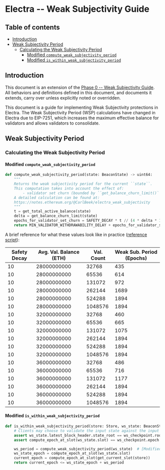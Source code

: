 # Electra -- Weak Subjectivity Guide

## Table of contents

<!-- TOC -->
<!-- START doctoc generated TOC please keep comment here to allow auto update -->
<!-- DON'T EDIT THIS SECTION, INSTEAD RE-RUN doctoc TO UPDATE -->

- [Introduction](#introduction)
- [Weak Subjectivity Period](#weak-subjectivity-period)
  - [Calculating the Weak Subjectivity Period](#calculating-the-weak-subjectivity-period)
    - [Modified `compute_weak_subjectivity_period`](#modified-compute_weak_subjectivity_period)
    - [Modified `is_within_weak_subjectivity_period`](#modified-is_within_weak_subjectivity_period)

<!-- END doctoc generated TOC please keep comment here to allow auto update -->
<!-- /TOC -->

## Introduction

This document is an extension of the [Phase 0 -- Weak Subjectivity
Guide](../phase0/weak-subjectivity.md). All behaviors and definitions defined in this document, and
documents it extends, carry over unless explicitly noted or overridden.

This document is a guide for implementing Weak Subjectivity protections in Electra. The Weak
Subjectivity Period (WSP) calculations have changed in Electra due to EIP-7251, which increases the
maximum effective balance for validators and allows validators to consolidate.

## Weak Subjectivity Period

### Calculating the Weak Subjectivity Period

#### Modified `compute_weak_subjectivity_period`

```python
def compute_weak_subjectivity_period(state: BeaconState) -> uint64:
    """
    Returns the weak subjectivity period for the current ``state``.
    This computation takes into account the effect of:
        - validator set churn (bounded by ``get_balance_churn_limit()`` per epoch)
    A detailed calculation can be found at:
    https://notes.ethereum.org/@CarlBeek/electra_weak_subjectivity
    """
    t = get_total_active_balance(state)
    delta = get_balance_churn_limit(state)
    epochs_for_validator_set_churn = SAFETY_DECAY * t // (4 * delta * 100)
    return MIN_VALIDATOR_WITHDRAWABILITY_DELAY + epochs_for_validator_set_churn
```

A brief reference for what these values look like in practice ([reference
script](https://gist.github.com/jtraglia/af88887a0718b12f0543580dc195dd09)):

| Safety Decay | Avg. Val. Balance (ETH) | Val. Count | Weak Sub. Period (Epochs) |
| ---- | ---- | ---- | ---- |
| 10 | 28000000000 | 32768 | 435 |
| 10 | 28000000000 | 65536 | 614 |
| 10 | 28000000000 | 131072 | 972 |
| 10 | 28000000000 | 262144 | 1689 |
| 10 | 28000000000 | 524288 | 1894 |
| 10 | 28000000000 | 1048576 | 1894 |
| 10 | 32000000000 | 32768 | 460 |
| 10 | 32000000000 | 65536 | 665 |
| 10 | 32000000000 | 131072 | 1075 |
| 10 | 32000000000 | 262144 | 1894 |
| 10 | 32000000000 | 524288 | 1894 |
| 10 | 32000000000 | 1048576 | 1894 |
| 10 | 36000000000 | 32768 | 486 |
| 10 | 36000000000 | 65536 | 716 |
| 10 | 36000000000 | 131072 | 1177 |
| 10 | 36000000000 | 262144 | 1894 |
| 10 | 36000000000 | 524288 | 1894 |
| 10 | 36000000000 | 1048576 | 1894 |

#### Modified `is_within_weak_subjectivity_period`

```python
def is_within_weak_subjectivity_period(store: Store, ws_state: BeaconState, ws_checkpoint: Checkpoint) -> bool:
    # Clients may choose to validate the input state against the input Weak Subjectivity Checkpoint
    assert ws_state.latest_block_header.state_root == ws_checkpoint.root
    assert compute_epoch_at_slot(ws_state.slot) == ws_checkpoint.epoch

    ws_period = compute_weak_subjectivity_period(ws_state)  # [Modified in Electra]
    ws_state_epoch = compute_epoch_at_slot(ws_state.slot)
    current_epoch = compute_epoch_at_slot(get_current_slot(store))
    return current_epoch <= ws_state_epoch + ws_period
```
